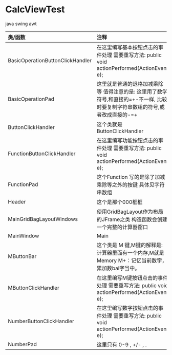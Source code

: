# CalcViewTest
java swing awt

| 类/函数 | 注释|
| :----------------------------------------------------------- | :----------------------------------------------------------- |
|BasicOperationButtonClickHandler | 在这里编写基本按钮点击的事件处理 需要重写方法: public void actionPerformed(ActionEvent e); |
|BasicOperationPad              | 这里就是普通的退格加减乘除等 值得注意的是: 这里用了数学符号,和直接的=+-不一样, 比较时要复制字符串数组的符号,或者改成直接的-=+ |
| ButtonClickHandler            | 这个类就是ButtonClickHandler                                 |
| FunctionButtonClickHandler | 在这里编写功能按钮点击的事件处理 需要重写方法: public void actionPerformed(ActionEvent e); |
| FunctionPad                 | 这个Function 写的是除了加减乘除等之外的按键 具体见字符串数组 |
| Header                                 |    这个是那个000框框  |
| MainGridBagLayoutWindows | 使用GridBagLayout作为布局的JFrame之类 构造函数会创建一个完整的计算器窗口 |
| MainWindow      | Main                                                         |
| MButtonBar                  | 这个类是 M 键,M键的解释是: 计算器里面有一个内存,M就是Memory M+：记忆当前数字，累加数bai字当中。 |
| MButtonClickHandler           | 在这里编写M键按钮点击的事件处理 需要重写方法: public void actionPerformed(ActionEvent e); |
| NumberButtonClickHandler | 在这里编写数字按钮点击的事件处理 需要重写方法: public void actionPerformed(ActionEvent e); |
| NumberPad                                | 这里只有 0-9 , +/- , .                                       |